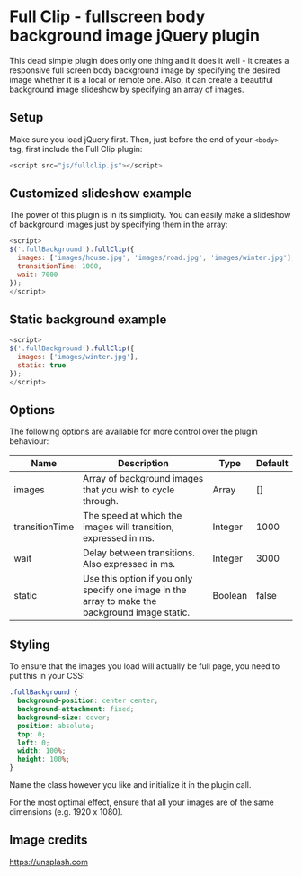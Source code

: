 # Full Clip - fullscreen body background image jQuery plugin
This dead simple plugin does only one thing and it does it well - it creates a responsive full screen body background image by specifying the desired image whether it is a local or remote one. Also, it can create a beautiful background image slideshow by specifying an array of images.

## Setup
Make sure you load jQuery first. Then, just before the end of your ```<body>``` tag, first include the Full Clip plugin:

``` javascript
<script src="js/fullclip.js"></script>
```

## Customized slideshow example

The power of this plugin is in its simplicity. You can easily make a slideshow of background images just by specifying them in the array:

```javascript
<script>
$('.fullBackground').fullClip({
  images: ['images/house.jpg', 'images/road.jpg', 'images/winter.jpg'],
  transitionTime: 1000,
  wait: 7000
});
</script>
```

## Static background example

```javascript
<script>
$('.fullBackground').fullClip({
  images: ['images/winter.jpg'],
  static: true
});
</script>
```

## Options

The following options are available for more control over the plugin behaviour:

| Name           | Description                                                     | Type       | Default |
| -------------  | ------------- | ---- | ------- |
| images         | Array of background images that you wish to cycle through.      |  Array     |   []    |
| transitionTime | The speed at which the images will transition, expressed in ms.  |  Integer   |  1000   |
| wait           | Delay between transitions. Also expressed in ms.                      |  Integer   |  3000   |
| static         | Use this option if you only specify one image in the array to make the background image static.   |  Boolean   |  false   |

## Styling

To ensure that the images you load will actually be full page, you need to put this in your CSS:

``` css
.fullBackground {
  background-position: center center;
  background-attachment: fixed;
  background-size: cover;
  position: absolute;
  top: 0;
  left: 0;
  width: 100%;
  height: 100%;
}
 ```

 Name the class however you like and initialize it in the plugin call.

 For the most optimal effect, ensure that all your images are of the same dimensions (e.g. 1920 x 1080).

## Image credits

 https://unsplash.com
